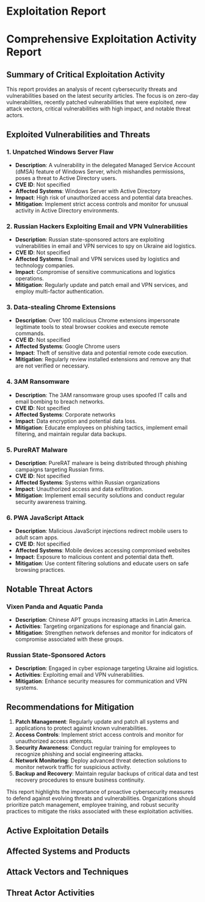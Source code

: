 # Exploitation Report

# Comprehensive Exploitation Activity Report

## Summary of Critical Exploitation Activity

This report provides an analysis of recent cybersecurity threats and vulnerabilities based on the latest security articles. The focus is on zero-day vulnerabilities, recently patched vulnerabilities that were exploited, new attack vectors, critical vulnerabilities with high impact, and notable threat actors.

## Exploited Vulnerabilities and Threats

### 1. Unpatched Windows Server Flaw
- **Description**: A vulnerability in the delegated Managed Service Account (dMSA) feature of Windows Server, which mishandles permissions, poses a threat to Active Directory users.
- **CVE ID**: Not specified
- **Affected Systems**: Windows Server with Active Directory
- **Impact**: High risk of unauthorized access and potential data breaches.
- **Mitigation**: Implement strict access controls and monitor for unusual activity in Active Directory environments.

### 2. Russian Hackers Exploiting Email and VPN Vulnerabilities
- **Description**: Russian state-sponsored actors are exploiting vulnerabilities in email and VPN services to spy on Ukraine aid logistics.
- **CVE ID**: Not specified
- **Affected Systems**: Email and VPN services used by logistics and technology companies.
- **Impact**: Compromise of sensitive communications and logistics operations.
- **Mitigation**: Regularly update and patch email and VPN services, and employ multi-factor authentication.

### 3. Data-stealing Chrome Extensions
- **Description**: Over 100 malicious Chrome extensions impersonate legitimate tools to steal browser cookies and execute remote commands.
- **CVE ID**: Not specified
- **Affected Systems**: Google Chrome users
- **Impact**: Theft of sensitive data and potential remote code execution.
- **Mitigation**: Regularly review installed extensions and remove any that are not verified or necessary.

### 4. 3AM Ransomware
- **Description**: The 3AM ransomware group uses spoofed IT calls and email bombing to breach networks.
- **CVE ID**: Not specified
- **Affected Systems**: Corporate networks
- **Impact**: Data encryption and potential data loss.
- **Mitigation**: Educate employees on phishing tactics, implement email filtering, and maintain regular data backups.

### 5. PureRAT Malware
- **Description**: PureRAT malware is being distributed through phishing campaigns targeting Russian firms.
- **CVE ID**: Not specified
- **Affected Systems**: Systems within Russian organizations
- **Impact**: Unauthorized access and data exfiltration.
- **Mitigation**: Implement email security solutions and conduct regular security awareness training.

### 6. PWA JavaScript Attack
- **Description**: Malicious JavaScript injections redirect mobile users to adult scam apps.
- **CVE ID**: Not specified
- **Affected Systems**: Mobile devices accessing compromised websites
- **Impact**: Exposure to malicious content and potential data theft.
- **Mitigation**: Use content filtering solutions and educate users on safe browsing practices.

## Notable Threat Actors

### Vixen Panda and Aquatic Panda
- **Description**: Chinese APT groups increasing attacks in Latin America.
- **Activities**: Targeting organizations for espionage and financial gain.
- **Mitigation**: Strengthen network defenses and monitor for indicators of compromise associated with these groups.

### Russian State-Sponsored Actors
- **Description**: Engaged in cyber espionage targeting Ukraine aid logistics.
- **Activities**: Exploiting email and VPN vulnerabilities.
- **Mitigation**: Enhance security measures for communication and VPN systems.

## Recommendations for Mitigation

1. **Patch Management**: Regularly update and patch all systems and applications to protect against known vulnerabilities.
2. **Access Controls**: Implement strict access controls and monitor for unauthorized access attempts.
3. **Security Awareness**: Conduct regular training for employees to recognize phishing and social engineering attacks.
4. **Network Monitoring**: Deploy advanced threat detection solutions to monitor network traffic for suspicious activity.
5. **Backup and Recovery**: Maintain regular backups of critical data and test recovery procedures to ensure business continuity.

This report highlights the importance of proactive cybersecurity measures to defend against evolving threats and vulnerabilities. Organizations should prioritize patch management, employee training, and robust security practices to mitigate the risks associated with these exploitation activities.

## Active Exploitation Details



## Affected Systems and Products



## Attack Vectors and Techniques



## Threat Actor Activities

 